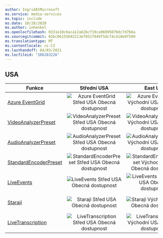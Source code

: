 ```yaml
---
author: IngridAtMicrosoft
ms.service: media-services
ms.topic: include
ms.date: 10/28/2020
ms.author: inhenkel
ms.openlocfilehash: 0331e10c6aca12a62bcf19ca96995078dc7d7b6a
ms.sourcegitcommit: 02bc06155692213ef031f049f5dcf4c418e9f509
ms.translationtype: MT
ms.contentlocale: cs-CZ
ms.lasthandoff: 04/03/2021
ms.locfileid: "106283226"
---
```

<!--Feature availability in region-->

## <a name="united-states"></a>USA

| Funkce | Střední USA | East US | USA – východ 2 | USA – středosever | Středojižní USA | USA – západ | USA – západ 2 | USA – středozápad|
| --- | :---: | :---: | :---: | :---: | :---: | :---: | :---: | :---: |
| [Azure EventGrid](../monitoring/reacting-to-media-services-events.md) | ![Azure EventGrid Střed USA Obecná dostupnost](../media/azure-clouds-regions/ga.svg) | ![Azure EventGrid Východní USA Obecná dostupnost](../media/azure-clouds-regions/ga.svg) | ![Azure EventGrid Východní USA 2 Obecná dostupnost](../media/azure-clouds-regions/ga.svg) | ![Azure EventGrid Střed USA – sever Obecná dostupnost](../media/azure-clouds-regions/ga.svg) | ![Azure EventGrid Střed USA – jih Obecná dostupnost](../media/azure-clouds-regions/ga.svg) | ![Azure EventGrid USA – západ Obecná dostupnost](../media/azure-clouds-regions/ga.svg) | ![Azure EventGrid USA – západ 2 Obecná dostupnost](../media/azure-clouds-regions/ga.svg) |  ![Azure EventGrid – střední Obecná dostupnost](../media/azure-clouds-regions/ga.svg) |
| [VideoAnalyzerPreset](../analyze-video-audio-files-concept.md) | ![VideoAnalyzerPreset Střed USA Obecná dostupnost](../media/azure-clouds-regions/ga.svg) | ![VideoAnalyzerPreset Východní USA Obecná dostupnost](../media/azure-clouds-regions/ga.svg) | ![VideoAnalyzerPreset Východní USA 2 Obecná dostupnost](../media/azure-clouds-regions/ga.svg) | ![VideoAnalyzerPreset Střed USA – sever Obecná dostupnost](../media/azure-clouds-regions/ga.svg) | ![VideoAnalyzerPreset Střed USA – jih Obecná dostupnost](../media/azure-clouds-regions/ga.svg) | ![VideoAnalyzerPreset USA – západ Obecná dostupnost](../media/azure-clouds-regions/ga.svg) | ![VideoAnalyzerPreset USA – západ 2 Obecná dostupnost](../media/azure-clouds-regions/ga.svg) |  ![VideoAnalyzerPreset západní Obecná dostupnost](../media/azure-clouds-regions/ga.svg) |
| [AudioAnalyzerPreset](../analyze-video-audio-files-concept.md) | ![AudioAnalyzerPreset Střed USA Obecná dostupnost](../media/azure-clouds-regions/ga.svg) | ![AudioAnalyzerPreset Východní USA Obecná dostupnost](../media/azure-clouds-regions/ga.svg) | ![AudioAnalyzerPreset Východní USA 2 Obecná dostupnost](../media/azure-clouds-regions/ga.svg) | ![AudioAnalyzerPreset Střed USA – sever Obecná dostupnost](../media/azure-clouds-regions/ga.svg) | ![AudioAnalyzerPreset Střed USA – jih Obecná dostupnost](../media/azure-clouds-regions/ga.svg) |  ![AudioAnalyzerPreset USA – západ Obecná dostupnost](../media/azure-clouds-regions/ga.svg) | ![AudioAnalyzerPreset USA – západ 2 Obecná dostupnost](../media/azure-clouds-regions/ga.svg) |  ![AudioAnalyzerPreset západní Obecná dostupnost](../media/azure-clouds-regions/ga.svg) |
| [StandardEncoderPreset](../encode-concept.md) | ![StandardEncoderPreset Střed USA Obecná dostupnost](../media/azure-clouds-regions/ga.svg) | ![StandardEncoderPreset Východní USA Obecná dostupnost](../media/azure-clouds-regions/ga.svg) | ![StandardEncoderPreset Východní USA 2 Obecná dostupnost](../media/azure-clouds-regions/ga.svg) | ![StandardEncoderPreset Střed USA – sever Obecná dostupnost](../media/azure-clouds-regions/ga.svg) | ![StandardEncoderPreset Střed USA – jih Obecná dostupnost](../media/azure-clouds-regions/ga.svg) |  ![StandardEncoderPreset USA – západ Obecná dostupnost](../media/azure-clouds-regions/ga.svg) | ![StandardEncoderPreset USA – západ 2 Obecná dostupnost](../media/azure-clouds-regions/ga.svg) |  ![StandardEncoderPreset západní Obecná dostupnost](../media/azure-clouds-regions/ga.svg) |
| [LiveEvents](../stream-live-streaming-concept.md) | ![LiveEvents Střed USA Obecná dostupnost](../media/azure-clouds-regions/ga.svg) | ![LiveEvents Východní USA Obecná dostupnost](../media/azure-clouds-regions/ga.svg) | ![LiveEvents Východní USA 2 Obecná dostupnost](../media/azure-clouds-regions/ga.svg) | ![LiveEvents Střed USA – sever Obecná dostupnost](../media/azure-clouds-regions/ga.svg) | ![LiveEvents Střed USA – jih Obecná dostupnost](../media/azure-clouds-regions/ga.svg) |  ![LiveEvents USA – západ Obecná dostupnost](../media/azure-clouds-regions/ga.svg) | ![LiveEvents USA – západ 2 Obecná dostupnost](../media/azure-clouds-regions/ga.svg) |  ![LiveEvents západní Obecná dostupnost](../media/azure-clouds-regions/ga.svg) |
| [Starají](../stream-streaming-endpoint-concept.md) | ![Starají Střed USA Obecná dostupnost](../media/azure-clouds-regions/ga.svg) | ![Starají Východní USA Obecná dostupnost](../media/azure-clouds-regions/ga.svg) | ![Starají Východní USA 2 Obecná dostupnost](../media/azure-clouds-regions/ga.svg) | ![Starají Střed USA – sever Obecná dostupnost](../media/azure-clouds-regions/ga.svg) | ![Starají Střed USA – jih Obecná dostupnost](../media/azure-clouds-regions/ga.svg) |![Starají USA – západ Obecná dostupnost](../media/azure-clouds-regions/ga.svg) | ![Starají USA – západ 2 Obecná dostupnost](../media/azure-clouds-regions/ga.svg) |  ![Starají západní Obecná dostupnost](../media/azure-clouds-regions/ga.svg) |
| [LiveTranscription](../live-event-live-transcription-how-to.md) | ![LiveTranscription Střed USA Obecná dostupnost](../media/azure-clouds-regions/ga.svg) | ![LiveTranscription Východní USA Obecná dostupnost](../media/azure-clouds-regions/ga.svg) | ![LiveTranscription Východní USA 2 Obecná dostupnost](../media/azure-clouds-regions/ga.svg) | ![LiveTranscription Střed USA – sever Obecná dostupnost](../media/azure-clouds-regions/ga.svg) | ![LiveTranscription Střed USA – jih Obecná dostupnost](../media/azure-clouds-regions/ga.svg) |![LiveTranscription USA – západ Obecná dostupnost](../media/azure-clouds-regions/ga.svg) | ![LiveTranscription USA – západ 2 Obecná dostupnost](../media/azure-clouds-regions/ga.svg) |  ![LiveTranscription západní Obecná dostupnost](../media/azure-clouds-regions/ga.svg) |